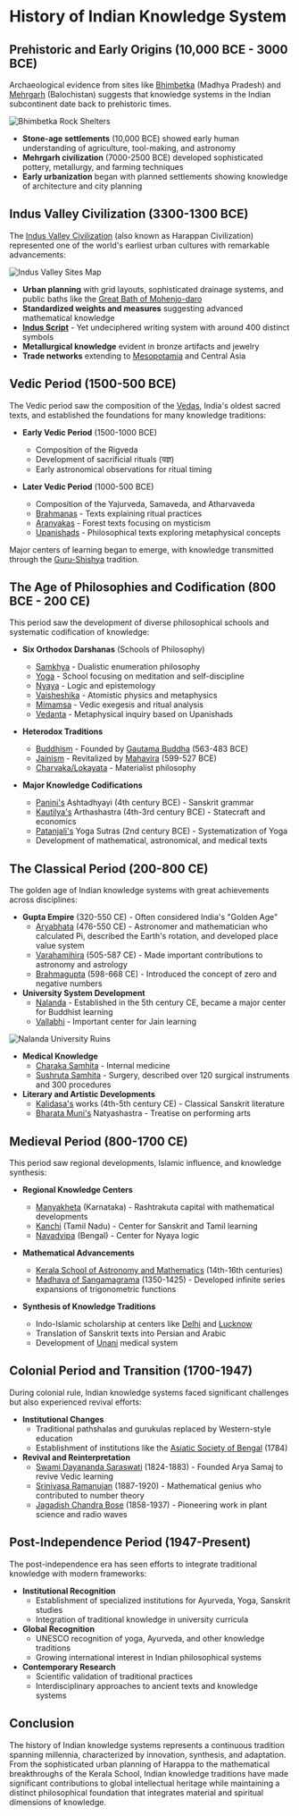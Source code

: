 # History of Indian Knowledge System

## Prehistoric and Early Origins (10,000 BCE - 3000 BCE)

Archaeological evidence from sites like [Bhimbetka](https://en.wikipedia.org/wiki/Bhimbetka_rock_shelters) (Madhya Pradesh) and [Mehrgarh](https://en.wikipedia.org/wiki/Mehrgarh) (Balochistan) suggests that knowledge systems in the Indian subcontinent date back to prehistoric times.

![Bhimbetka Rock Shelters](https://upload.wikimedia.org/wikipedia/commons/thumb/1/1a/Bhimbetka_rock_shelters.jpg/800px-Bhimbetka_rock_shelters.jpg)

- **Stone-age settlements** (10,000 BCE) showed early human understanding of agriculture, tool-making, and astronomy
- **Mehrgarh civilization** (7000-2500 BCE) developed sophisticated pottery, metallurgy, and farming techniques
- **Early urbanization** began with planned settlements showing knowledge of architecture and city planning

## Indus Valley Civilization (3300-1300 BCE)

The [Indus Valley Civilization](https://en.wikipedia.org/wiki/Indus_Valley_Civilisation) (also known as Harappan Civilization) represented one of the world's earliest urban cultures with remarkable advancements:

![Indus Valley Sites Map](https://upload.wikimedia.org/wikipedia/commons/thumb/a/a5/Indus_Valley_Civilization%2C_Early_Phase_%283300-2600_BCE%29.png/800px-Indus_Valley_Civilization%2C_Early_Phase_%283300-2600_BCE%29.png)

- **Urban planning** with grid layouts, sophisticated drainage systems, and public baths like the [Great Bath of Mohenjo-daro](https://en.wikipedia.org/wiki/Mohenjo-daro)
- **Standardized weights and measures** suggesting advanced mathematical knowledge
- **[Indus Script](https://en.wikipedia.org/wiki/Indus_script)** - Yet undeciphered writing system with around 400 distinct symbols
- **Metallurgical knowledge** evident in bronze artifacts and jewelry
- **Trade networks** extending to [Mesopotamia](https://en.wikipedia.org/wiki/Mesopotamia) and Central Asia

## Vedic Period (1500-500 BCE)

The Vedic period saw the composition of the [Vedas](https://en.wikipedia.org/wiki/Vedas), India's oldest sacred texts, and established the foundations for many knowledge traditions:

- **Early Vedic Period** (1500-1000 BCE)

  - Composition of the Rigveda
  - Development of sacrificial rituals (यज्ञ)
  - Early astronomical observations for ritual timing

- **Later Vedic Period** (1000-500 BCE)
  - Composition of the Yajurveda, Samaveda, and Atharvaveda
  - [Brahmanas](https://en.wikipedia.org/wiki/Brahmana) - Texts explaining ritual practices
  - [Aranyakas](https://en.wikipedia.org/wiki/Aranyaka) - Forest texts focusing on mysticism
  - [Upanishads](https://en.wikipedia.org/wiki/Upanishads) - Philosophical texts exploring metaphysical concepts

Major centers of learning began to emerge, with knowledge transmitted through the [Guru-Shishya](https://en.wikipedia.org/wiki/Guru%E2%80%93shishya_tradition) tradition.

## The Age of Philosophies and Codification (800 BCE - 200 CE)

This period saw the development of diverse philosophical schools and systematic codification of knowledge:

- **Six Orthodox Darshanas** (Schools of Philosophy)

  - [Samkhya](https://en.wikipedia.org/wiki/Samkhya) - Dualistic enumeration philosophy
  - [Yoga](https://en.wikipedia.org/wiki/Yoga) - School focusing on meditation and self-discipline
  - [Nyaya](https://en.wikipedia.org/wiki/Nyaya) - Logic and epistemology
  - [Vaisheshika](https://en.wikipedia.org/wiki/Vaisheshika) - Atomistic physics and metaphysics
  - [Mimamsa](https://en.wikipedia.org/wiki/M%C4%ABm%C4%81%E1%B9%83s%C4%81) - Vedic exegesis and ritual analysis
  - [Vedanta](https://en.wikipedia.org/wiki/Vedanta) - Metaphysical inquiry based on Upanishads

- **Heterodox Traditions**

  - [Buddhism](https://en.wikipedia.org/wiki/Buddhism) - Founded by [Gautama Buddha](https://en.wikipedia.org/wiki/Gautama_Buddha) (563-483 BCE)
  - [Jainism](https://en.wikipedia.org/wiki/Jainism) - Revitalized by [Mahavira](https://en.wikipedia.org/wiki/Mahavira) (599-527 BCE)
  - [Charvaka/Lokayata](https://en.wikipedia.org/wiki/Charvaka) - Materialist philosophy

- **Major Knowledge Codifications**
  - [Panini's](https://en.wikipedia.org/wiki/P%C4%81%E1%B9%87ini) Ashtadhyayi (4th century BCE) - Sanskrit grammar
  - [Kautilya's](https://en.wikipedia.org/wiki/Chanakya) Arthashastra (4th-3rd century BCE) - Statecraft and economics
  - [Patanjali's](https://en.wikipedia.org/wiki/Patanjali) Yoga Sutras (2nd century BCE) - Systematization of Yoga
  - Development of mathematical, astronomical, and medical texts

## The Classical Period (200-800 CE)

The golden age of Indian knowledge systems with great achievements across disciplines:

- **Gupta Empire** (320-550 CE) - Often considered India's "Golden Age"
  - [Aryabhata](https://en.wikipedia.org/wiki/Aryabhata) (476-550 CE) - Astronomer and mathematician who calculated Pi, described the Earth's rotation, and developed place value system
  - [Varahamihira](https://en.wikipedia.org/wiki/Var%C4%81hamihira) (505-587 CE) - Made important contributions to astronomy and astrology
  - [Brahmagupta](https://en.wikipedia.org/wiki/Brahmagupta) (598-668 CE) - Introduced the concept of zero and negative numbers
- **University System Development**
  - [Nalanda](https://en.wikipedia.org/wiki/Nalanda) - Established in the 5th century CE, became a major center for Buddhist learning
  - [Vallabhi](https://en.wikipedia.org/wiki/Vallabhi) - Important center for Jain learning

![Nalanda University Ruins](https://upload.wikimedia.org/wikipedia/commons/thumb/7/7b/Nalanda_university_ruins.jpg/800px-Nalanda_university_ruins.jpg)

- **Medical Knowledge**
  - [Charaka Samhita](https://en.wikipedia.org/wiki/Charaka_Samhita) - Internal medicine
  - [Sushruta Samhita](https://en.wikipedia.org/wiki/Sushruta_Samhita) - Surgery, described over 120 surgical instruments and 300 procedures
- **Literary and Artistic Developments**
  - [Kalidasa's](https://en.wikipedia.org/wiki/Kalidasa) works (4th-5th century CE) - Classical Sanskrit literature
  - [Bharata Muni's](https://en.wikipedia.org/wiki/Bharata_Muni) Natyashastra - Treatise on performing arts

## Medieval Period (800-1700 CE)

This period saw regional developments, Islamic influence, and knowledge synthesis:

- **Regional Knowledge Centers**

  - [Manyakheta](https://en.wikipedia.org/wiki/Manyakheta) (Karnataka) - Rashtrakuta capital with mathematical developments
  - [Kanchi](https://en.wikipedia.org/wiki/Kanchipuram) (Tamil Nadu) - Center for Sanskrit and Tamil learning
  - [Navadvipa](https://en.wikipedia.org/wiki/Nabadwip) (Bengal) - Center for Nyaya logic

- **Mathematical Advancements**
  - [Kerala School of Astronomy and Mathematics](https://en.wikipedia.org/wiki/Kerala_school_of_astronomy_and_mathematics) (14th-16th centuries)
  - [Madhava of Sangamagrama](https://en.wikipedia.org/wiki/Madhava_of_Sangamagrama) (1350-1425) - Developed infinite series expansions of trigonometric functions
- **Synthesis of Knowledge Traditions**
  - Indo-Islamic scholarship at centers like [Delhi](https://en.wikipedia.org/wiki/Delhi) and [Lucknow](https://en.wikipedia.org/wiki/Lucknow)
  - Translation of Sanskrit texts into Persian and Arabic
  - Development of [Unani](https://en.wikipedia.org/wiki/Unani_medicine) medical system

## Colonial Period and Transition (1700-1947)

During colonial rule, Indian knowledge systems faced significant challenges but also experienced revival efforts:

- **Institutional Changes**
  - Traditional pathshalas and gurukulas replaced by Western-style education
  - Establishment of institutions like the [Asiatic Society of Bengal](https://en.wikipedia.org/wiki/Asiatic_Society) (1784)
- **Revival and Reinterpretation**
  - [Swami Dayananda Saraswati](https://en.wikipedia.org/wiki/Dayananda_Saraswati) (1824-1883) - Founded Arya Samaj to revive Vedic learning
  - [Srinivasa Ramanujan](https://en.wikipedia.org/wiki/Srinivasa_Ramanujan) (1887-1920) - Mathematical genius who contributed to number theory
  - [Jagadish Chandra Bose](https://en.wikipedia.org/wiki/Jagadish_Chandra_Bose) (1858-1937) - Pioneering work in plant science and radio waves

## Post-Independence Period (1947-Present)

The post-independence era has seen efforts to integrate traditional knowledge with modern frameworks:

- **Institutional Recognition**
  - Establishment of specialized institutions for Ayurveda, Yoga, Sanskrit studies
  - Integration of traditional knowledge in university curricula
- **Global Recognition**
  - UNESCO recognition of yoga, Ayurveda, and other knowledge traditions
  - Growing international interest in Indian philosophical systems
- **Contemporary Research**
  - Scientific validation of traditional practices
  - Interdisciplinary approaches to ancient texts and knowledge systems

## Conclusion

The history of Indian knowledge systems represents a continuous tradition spanning millennia, characterized by innovation, synthesis, and adaptation. From the sophisticated urban planning of Harappa to the mathematical breakthroughs of the Kerala School, Indian knowledge traditions have made significant contributions to global intellectual heritage while maintaining a distinct philosophical foundation that integrates material and spiritual dimensions of knowledge.
